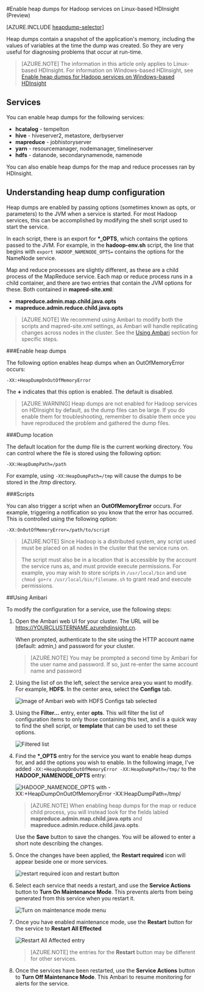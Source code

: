 <!-- not suitable for Mooncake -->

<properties
	pageTitle="Enable heap dumps for Hadoop services on HDInsight | Azure"
	description="Enable heap dumps for Hadoop services from Linux-based HDInsight clusters for debugging and analysis."
	services="hdinsight"
	documentationCenter=""
	authors="Blackmist"
	manager="jhubbard"
	editor="cgronlun"
	tags="azure-portal"/>

<tags
	ms.service="hdinsight"
	ms.workload="big-data"
	ms.tgt_pltfrm="na"
	ms.devlang="na"
	ms.topic="article"
	ms.date="09/27/2016"
	wacn.date=""
	ms.author="larryfr"/>


#Enable heap dumps for Hadoop services on Linux-based HDInsight (Preview)

[AZURE.INCLUDE [heapdump-selector](../../includes/hdinsight-selector-heap-dump.md)]

Heap dumps contain a snapshot of the application's memory, including the values of variables at the time the dump was created. So they are very useful for diagnosing problems that occur at run-time.

> [AZURE.NOTE] The information in this article only applies to Linux-based HDInsight. For information on Windows-based HDInsight, see [Enable heap dumps for Hadoop services on Windows-based HDInsight](/documentation/articles/hdinsight-hadoop-collect-debug-heap-dumps/)

## <a name="whichServices"></a>Services

You can enable heap dumps for the following services:

*  **hcatalog** - tempelton
*  **hive** - hiveserver2, metastore, derbyserver
*  **mapreduce** - jobhistoryserver
*  **yarn** - resourcemanager, nodemanager, timelineserver
*  **hdfs** - datanode, secondarynamenode, namenode

You can also enable heap dumps for the map and reduce processes ran by HDInsight.

## <a name="configuration"></a>Understanding heap dump configuration

Heap dumps are enabled by passing options (sometimes known as opts, or parameters) to the JVM when a service is started. For most Hadoop services, this can be accomplished by modifying the shell script used to start the service.

In each script, there is an export for **\*\_OPTS**, which contains the options passed to the JVM. For example, in the **hadoop-env.sh** script, the line that begins with `export HADOOP_NAMENODE_OPTS=` contains the options for the NameNode service.

Map and reduce processes are slightly different, as these are a child process of the MapReduce service. Each map or reduce process runs in a child container, and there are two entries that contain the JVM options for these. Both contained in **mapred-site.xml**:

* **mapreduce.admin.map.child.java.opts**
* **mapreduce.admin.reduce.child.java.opts**

> [AZURE.NOTE] We recommend using Ambari to modify both the scripts and mapred-site.xml settings, as Ambari will handle replicating changes across nodes in the cluster. See the [Using Ambari](#using-ambari) section for specific steps.

###Enable heap dumps

The following option enables heap dumps when an OutOfMemoryError occurs:

    -XX:+HeapDumpOnOutOfMemoryError

The **+** indicates that this option is enabled. The default is disabled.

> [AZURE.WARNING] Heap dumps are not enabled for Hadoop services on HDInsight by default, as the dump files can be large. If you do enable them for troubleshooting, remember to disable them once you have reproduced the problem and gathered the dump files.

###Dump location

The default location for the dump file is the current working directory. You can control where the file is stored using the following option:

    -XX:HeapDumpPath=/path

For example, using `-XX:HeapDumpPath=/tmp` will cause the dumps to be stored in the /tmp directory.

###Scripts

You can also trigger a script when an **OutOfMemoryError** occurs. For example, triggering a notification so you know that the error has occurred. This is controlled using the following option:

    -XX:OnOutOfMemoryError=/path/to/script

> [AZURE.NOTE] Since Hadoop is a distributed system, any script used must be placed on all nodes in the cluster that the service runs on.
>
> The script must also be in a location that is accessible by the account the service runs as, and must provide execute permissions. For example, you may wish to store scripts in `/usr/local/bin` and use `chmod go+rx /usr/local/bin/filename.sh` to grant read and execute permissions.

##Using Ambari

To modify the configuration for a service, use the following steps:

1. Open the Ambari web UI for your cluster. The URL will be https://YOURCLUSTERNAME.azurehdinsight.cn.

    When prompted, authenticate to the site using the HTTP account name (default: admin,) and password for your cluster.

    > [AZURE.NOTE] You may be prompted a second time by Ambari for the user name and password. If so, just re-enter the same account name and password

2. Using the list of on the left, select the service area you want to modify. For example, **HDFS**. In the center area, select the **Configs** tab.

    ![Image of Ambari web with HDFS Configs tab selected](./media/hdinsight-hadoop-heap-dump-linux/serviceconfig.png)

3. Using the **Filter...** entry, enter **opts**. This will filter the list of configuration items to only those containing this text, and is a quick way to find the shell script, or **template** that can be used to set these options.

    ![Filtered list](./media/hdinsight-hadoop-heap-dump-linux/filter.png)

4. Find the **\*\_OPTS** entry for the service you want to enable heap dumps for, and add the options you wish to enable. In the following image, I've added `-XX:+HeapDumpOnOutOfMemoryError -XX:HeapDumpPath=/tmp/` to the **HADOOP\_NAMENODE\_OPTS** entry:

    ![HADOOP_NAMENODE_OPTS with -XX:+HeapDumpOnOutOfMemoryError -XX:HeapDumpPath=/tmp/](./media/hdinsight-hadoop-heap-dump-linux/opts.png)

	> [AZURE.NOTE] When enabling heap dumps for the map or reduce child process, you will instead look for the fields labled **mapreduce.admin.map.child.java.opts** and **mapreduce.admin.reduce.child.java.opts**.

    Use the **Save** button to save the changes. You will be allowed to enter a short note describing the changes.

5. Once the changes have been applied, the **Restart required** icon will appear beside one or more services.

    ![restart required icon and restart button](./media/hdinsight-hadoop-heap-dump-linux/restartrequiredicon.png)

6. Select each service that needs a restart, and use the **Service Actions** button to **Turn On Maintenance Mode**. This prevents alerts from being generated from this service when you restart it.

    ![Turn on maintenance mode menu](./media/hdinsight-hadoop-heap-dump-linux/maintenancemode.png)

7. Once you have enabled maintenance mode, use the **Restart** button for the service to **Restart All Effected**

    ![Restart All Affected entry](./media/hdinsight-hadoop-heap-dump-linux/restartbutton.png)

    > [AZURE.NOTE] the entries for the **Restart** button may be different for other services.

8. Once the services have been restarted, use the **Service Actions** button to **Turn Off Maintenance Mode**. This Ambari to resume monitoring for alerts for the service.

